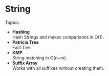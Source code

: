 # String
Topics:
* **Hashing**  
Hash Strings and makes comparisons in O(1).
* **Patricia Tree**  
Fast Trie.
* **KMP**  
String matching in O(n+m).
* **Suffix Array**  
Works with all suffixes without creating them.
